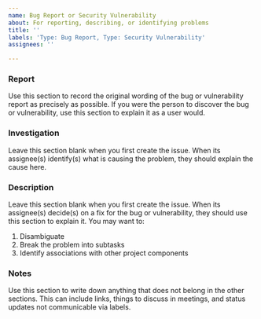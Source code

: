 ```yaml
---
name: Bug Report or Security Vulnerability
about: For reporting, describing, or identifying problems
title: ''
labels: 'Type: Bug Report, Type: Security Vulnerability'
assignees: ''

---
```


### Report
Use this section to record the original wording of the bug or vulnerability report as precisely as possible. If you were the person to discover the bug or vulnerability, use this section to explain it as a user would.

### Investigation
Leave this section blank when you first create the issue. When its assignee(s) identify(s) what is causing the problem, they should explain the cause here.

### Description
Leave this section blank when you first create the issue. When its assignee(s) decide(s) on a fix for the bug or vulnerability, they should use this section to explain it. You may want to:
1. Disambiguate
2. Break the problem into subtasks
3. Identify associations with other project components

### Notes
Use this section to write down anything that does not belong in the other sections. This can include links, things to discuss in meetings, and status updates not communicable via labels.
